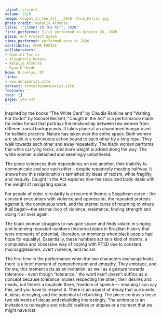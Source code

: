 ```yaml
---
layout: project
volume: 2020
image: Caught_in_the_Act___2020--Anna_Parisi.jpg
photo_credit: Natalia Almonte
title: '"CAUGHT IN THE ACT", 2020'
first_performed: first performed on October 24, 2020
place: EFA Project Space
times_performed: performed once in 2020
contributor: ANNA PARISI
collaborators:
- Gabriel Torres
- Alexandria Deters
- Natalia Almonte
- Ryan D'Herde
home: Brooklyn, NY
links:
- www.annaparisi.site
contact: contact@annaparisi.site
footnote: ''
tags: []
pages: 546-547
---
```



Inspired by the books "The White Card" by Claudia Rankine and "Waiting For Godot" by Samuel Beckett, "Caught in the Act" is a performance made for video format that portrays the relationship between two women from different racial backgrounds. It takes place at an abandoned hangar used for ballistic practice. Nature has taken over the entire space. Both women are stuck in a continuous action bound to each other by a long rope. They walk towards each other and away repeatedly. The black woman performs this while carrying rocks, and more weight is added along the way. The white woman is detached and seemingly unbothered. 

The piece evidences their dependency on one another, their inability to communicate and see each other - despite repeatedly meeting halfway. It shows how this relationship is tarnished by ideas of racism, white fragility, and inequity. Caught in the Act explores how the racialized body deals with the weight of navigating space.

For people of color, circularity is a recurrent theme; a Sisyphean curse - the constant encounters with violence and oppression, the repeated protests against it, the continuous work, and the eternal curse of returning to where it all began—the eternal loop of violence, resistance, finding strength and doing it all over again. 

The black woman struggles to navigate space and finds solace in singing and humming repeated numbers (historical dates in Brazilian history that were moments of potential, liberation, or moments when black people had hope for equality). Essentially, these numbers act as a kind of mantra,  a compulsive and obsessive way of coping with PTSD due to constant microaggressions, overt violence, and racism. 

The first time in the performance when the two characters exchange looks, there is a brief moment of comprehension and empathy. They embrace, and for me, this moment acts as an invitation, as well as a gesture towards tolerance - even though “tolerance,” the word itself doesn’t suffice as a concept because tolerance implies respecting the other, their desires and needs, but there’s a loophole there, freedom of speech — meaning I can say this, and you have to respect it. There is an aspect of decay that surrounds it, ideas decaying, and the potential of rebuilding. The piece contrasts these two elements of decay and rebuilding interestingly. The embrace is an invitation to reimagine and rebuild realities or utopias or a moment that we might have lost.
